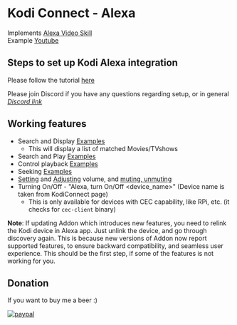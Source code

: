 # Kodi Connect - Alexa

Implements [Alexa Video Skill](https://developer.amazon.com/docs/video/understand-the-video-skill-api.html)<br/>
Example [Youtube](https://www.youtube.com/watch?v=BTgooV_YEvg)

## Steps to set up Kodi Alexa integration
Please follow the tutorial [here](tutorial.md)

Please join Discord if you have any questions regarding setup, or in general<br/>
[*Discord link*](https://discord.gg/ryVcz7S)

## Working features
- Search and Display [Examples](https://developer.amazon.com/docs/video/video-skill-testing-guide.html#search-content)
  - This will display a list of matched Movies/TVshows
- Search and Play [Examples](https://developer.amazon.com/docs/video/video-skill-testing-guide.html#play-content)
- Control playback [Examples](https://developer.amazon.com/docs/video/video-skill-testing-guide.html#control-playback)
- Seeking [Examples](https://developer.amazon.com/docs/device-apis/alexa-seekcontroller.html#adjustseekposition)
- [Setting](https://developer.amazon.com/docs/device-apis/alexa-speaker.html#setvolume) and [Adjusting](https://developer.amazon.com/docs/device-apis/alexa-speaker.html#adjustvolume) volume, and [muting, unmuting](https://developer.amazon.com/docs/device-apis/alexa-speaker.html#setmute)
- Turning On/Off - "Alexa, turn On/Off <device_name>" (Device name is taken from KodiConnect page)
  - This is only available for devices with CEC capability, like RPi, etc. (it checks for `cec-client` binary)

**Note**: If updating Addon which introduces new features, you need to relink the Kodi device in Alexa app. Just unlink the device, and go through discovery again. This is because new versions of Addon now report supported features, to ensure backward compatibility, and seamless user experience. This should be the first step, if some of the features is not working for you.

## Donation
If you want to buy me a beer :) 

[![paypal](https://www.paypalobjects.com/en_US/i/btn/btn_donateCC_LG.gif)](https://www.paypal.com/cgi-bin/webscr?cmd=_s-xclick&hosted_button_id=X8AL7A9B6XMQ4)
